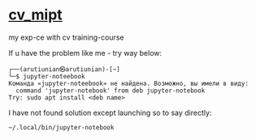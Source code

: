 # [cv_mipt](https://github.com/StarkitRobots/cvr2024)
my exp-ce with cv training-course 

If u have the problem like me - try way below:
```
┌──(arutiunian㉿arutiunian)-[~]
└─$ jupyter-noteebook
Команда «jupyter-noteebook» не найдена. Возможно, вы имели в виду:
  command 'jupyter-notebook' from deb jupyter-notebook
Try: sudo apt install <deb name>
```
I have not found solution except launching so to say directly:

```
~/.local/bin/jupyter-notebook
```
